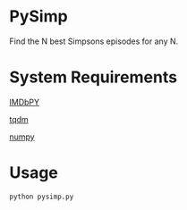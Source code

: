 # PySimp
Find the N best Simpsons episodes for any N.

# System Requirements
[IMDbPY](http://imdbpy.sourceforge.net)

[tqdm](https://github.com/noamraph/tqdm)

[numpy](http://www.numpy.org/)

# Usage

``python pysimp.py``
